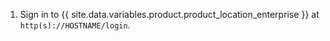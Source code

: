 1. Sign in to {{ site.data.variables.product.product_location_enterprise }} at `http(s)://HOSTNAME/login`.
